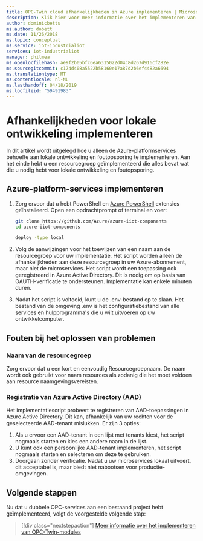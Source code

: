 ```yaml
---
title: OPC-Twin cloud afhankelijkheden in Azure implementeren | Microsoft Docs
description: Klik hier voor meer informatie over het implementeren van OPC dubbele Azure afhankelijkheden.
author: dominicbetts
ms.author: dobett
ms.date: 11/26/2018
ms.topic: conceptual
ms.service: iot-industrialiot
services: iot-industrialiot
manager: philmea
ms.openlocfilehash: ae9f2b05bfc6ea6315022d04c8d267d916cf282e
ms.sourcegitcommit: c174d408a5522b58160e17a87d2b6ef4482a6694
ms.translationtype: MT
ms.contentlocale: nl-NL
ms.lasthandoff: 04/18/2019
ms.locfileid: "59491983"
---
```

# <a name="deploying-dependencies-for-local-development"></a>Afhankelijkheden voor lokale ontwikkeling implementeren

In dit artikel wordt uitgelegd hoe u alleen de Azure-platformservices behoefte aan lokale ontwikkeling en foutopsporing te implementeren.   Aan het einde hebt u een resourcegroep geïmplementeerd die alles bevat wat die u nodig hebt voor lokale ontwikkeling en foutopsporing.

## <a name="deploy-azure-platform-services"></a>Azure-platform-services implementeren

1. Zorg ervoor dat u hebt PowerShell en [Azure PowerShell](https://docs.microsoft.com/powershell/azure/install-az-ps?view=azps-1.1.0) extensies geïnstalleerd.  Open een opdrachtprompt of terminal en voer:

   ```bash
   git clone https://github.com/Azure/azure-iiot-components
   cd azure-iiot-components
   ```

   ```bash
   deploy -type local
   ```

2. Volg de aanwijzingen voor het toewijzen van een naam aan de resourcegroep voor uw implementatie.  Het script worden alleen de afhankelijkheden aan deze resourcegroep in uw Azure-abonnement, maar niet de microservices.  Het script wordt een toepassing ook geregistreerd in Azure Active Directory.  Dit is nodig om op basis van OAUTH-verificatie te ondersteunen.  Implementatie kan enkele minuten duren.

3. Nadat het script is voltooid, kunt u de .env-bestand op te slaan.  Het bestand van de omgeving .env is het configuratiebestand van alle services en hulpprogramma's die u wilt uitvoeren op uw ontwikkelcomputer.  

## <a name="troubleshooting-deployment-failures"></a>Fouten bij het oplossen van problemen

### <a name="resource-group-name"></a>Naam van de resourcegroep

Zorg ervoor dat u een kort en eenvoudig Resourcegroepnaam.  De naam wordt ook gebruikt voor naam resources als zodanig die het moet voldoen aan resource naamgevingsvereisten.  

### <a name="azure-active-directory-aad-registration"></a>Registratie van Azure Active Directory (AAD)

Het implementatiescript probeert te registreren van AAD-toepassingen in Azure Active Directory.  Dit kan, afhankelijk van uw rechten voor de geselecteerde AAD-tenant mislukken.   Er zijn 3 opties:

1. Als u ervoor een AAD-tenant in een lijst met tenants kiest, het script nogmaals starten en kies een andere naam in de lijst.
2. U kunt ook een persoonlijke AAD-tenant implementeren, het script nogmaals starten en selecteren om deze te gebruiken.
3. Doorgaan zonder verificatie.  Nadat u uw microservices lokaal uitvoert, dit acceptabel is, maar biedt niet nabootsen voor productie-omgevingen.  

## <a name="next-steps"></a>Volgende stappen

Nu dat u dubbele OPC-services aan een bestaand project hebt geïmplementeerd, volgt de voorgestelde volgende stap:

> [!div class="nextstepaction"]
> [Meer informatie over het implementeren van OPC-Twin-modules](howto-opc-twin-deploy-modules.md)
